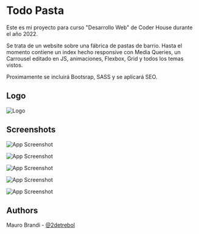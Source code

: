 # Todo Pasta

Este es mi proyecto para curso "Desarrollo Web" de Coder House durante el año 2022.

Se trata de un website sobre una fábrica de pastas de barrio.
Hasta el momento contiene un index hecho responsive con Media Queries, un Carrousel editado en JS, animaciones, Flexbox, Grid y todos los temas vistos.

Proximamente se incluirá Bootsrap, SASS y se aplicará SEO.


## Logo
![Logo](https://i.imgur.com/xXm1b4x.png)


## Screenshots

![App Screenshot](https://i.imgur.com/pO9hP8i.jpg)

![App Screenshot](https://i.imgur.com/ii3ERbH.jpg)

![App Screenshot](https://i.imgur.com/zr9ziSh.jpg)

![App Screenshot](https://i.imgur.com/KVsTyI7.jpg)

![App Screenshot](https://i.imgur.com/QWddscC.jpg)


## Authors

Mauro Brandi - [@2detrebol](https://www.github.com/2detrebol)

